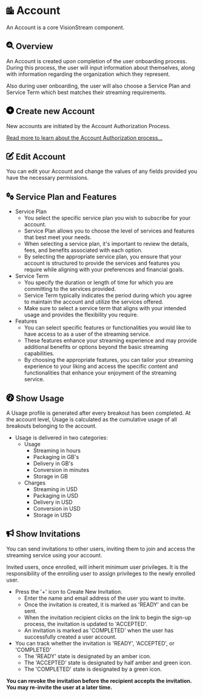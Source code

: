 # <img src="https://raw.githubusercontent.com/vishaldhole173/pro-stream-documentation/main/fontawesome/svgs/solid/city.svg" width="20" height="20"> Account

An Account is a core VisionStream component.

## <img src="https://raw.githubusercontent.com/vishaldhole173/pro-stream-documentation/main/fontawesome/svgs/solid/magnifying-glass-chart.svg" width="20" height="20">  Overview

An Account is created upon completion of the user onboarding process. During this process, the user will input information about themselves, along with information regarding the organization which they represent.

Also during user onboarding, the user will also choose a Service Plan and Service Term which best matches their streaming requirements.


## <img src="https://raw.githubusercontent.com/vishaldhole173/pro-stream-documentation/main/fontawesome/svgs/solid/circle-plus.svg" width="20" height="20">  Create new Account

New accounts are initiated by the Account Authorization Process.

[Read more to learn about the Account Authorization process...](../../Portal/Authorization/authorization.md)

## <img src="https://raw.githubusercontent.com/vishaldhole173/pro-stream-documentation/main/fontawesome/svgs/solid/pen-to-square.svg" width="20" height="20">   Edit Account

You can edit your Account and change the values of any fields provided you have the necessary permissions.

## <img src="https://raw.githubusercontent.com/vishaldhole173/pro-stream-documentation/main/fontawesome/svgs/solid/gears.svg" width="20" height="20">  Service Plan and Features

* Service Plan
  - You select the specific service plan you wish to subscribe for your account.
  - Service Plan allows you to choose the level of services and features that best meet your needs.
  - When selecting a service plan, it's important to review the details, fees, and benefits associated with each option.
  - By selecting the appropriate service plan, you ensure that your account is structured to provide the services and features you require while aligning with your preferences and financial goals.
* Service Term
  - You specify the duration or length of time for which you are committing to the services provided.
  - Service Term typically indicates the period during which you agree to maintain the account and utilize the services offered.
  - Make sure to select a service term that aligns with your intended usage and provides the flexibility you require.
* Features
  - You can select specific features or functionalities you would like to have access to as a user of the streaming service.
  -  These features enhance your streaming experience and may provide additional benefits or options beyond the basic streaming capabilities.
  - By choosing the appropriate features, you can tailor your streaming experience to your liking and access the specific content and functionalities that enhance your enjoyment of the streaming service.

## <img src="https://raw.githubusercontent.com/vishaldhole173/pro-stream-documentation/main/fontawesome/svgs/solid/gauge-high.svg" width="20" height="20">  Show Usage

A Usage profile is generated after every breakout has been completed. At the account level, Usage is calculated as the cumulative usage of all breakouts belonging to the account.

* Usage is delivered in two categories:
  - Usage
    - Streaming in hours
    - Packaging in GB's
    - Delivery in GB's
    - Conversion in minutes
    - Storage in GB
  - Charges
    - Streaming in USD
    - Packaging in USD
    - Delivery in USD
    - Conversion in USD
    - Storage in USD

## <img src="https://raw.githubusercontent.com/vishaldhole173/pro-stream-documentation/main/fontawesome/svgs/solid/bullhorn.svg" width="20" height="20">  Show Invitations

You can send invitations to other users, inviting them to join and access the streaming service using your account.

Invited users, once enrolled, will inherit minimum user privileges. It is the responsibility of the enrolling user to assign privileges to the newly enrolled user.

* Press the '+' icon to Create New Invitation.
  - Enter the name and email address of the user you want to invite.
  - Once the invitation is created, it is marked as 'READY' and can be sent. 
  - When the invitation recipient clicks on the link to begin the sign-up process, the invitation is updated to 'ACCEPTED'.
  - An invitation is marked as 'COMPLETED' when the user has successfully created a user account.
* You can track whether the invitation is 'READY', 'ACCEPTED', or 'COMPLETED'
  - The 'READY' state is designated by an amber icon.
  - The 'ACCEPTED' state is designated by half amber and green icon.
  - The 'COMPLETED' state is designated by a green icon.

**You can revoke the invitation before the recipient accepts the invitation. You may re-invite the user at a later time.**
